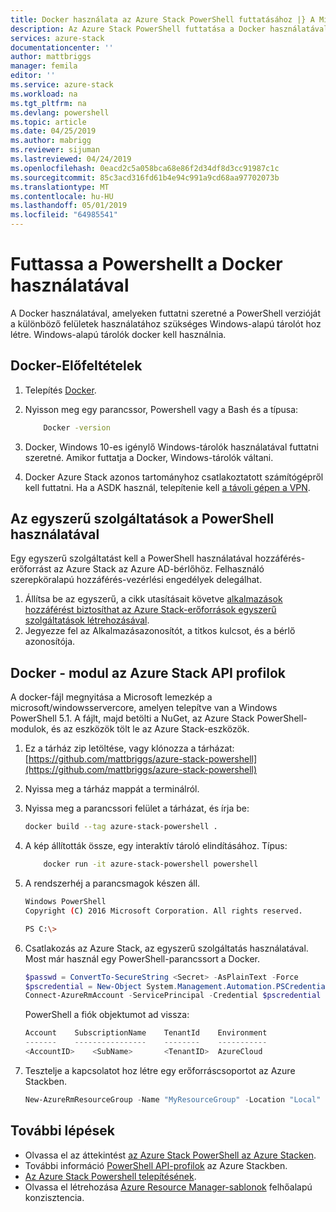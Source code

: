```yaml
---
title: Docker használata az Azure Stack PowerShell futtatásához |} A Microsoft Docs
description: Az Azure Stack PowerShell futtatása a Docker használatával
services: azure-stack
documentationcenter: ''
author: mattbriggs
manager: femila
editor: ''
ms.service: azure-stack
ms.workload: na
ms.tgt_pltfrm: na
ms.devlang: powershell
ms.topic: article
ms.date: 04/25/2019
ms.author: mabrigg
ms.reviewer: sijuman
ms.lastreviewed: 04/24/2019
ms.openlocfilehash: 0eacd2c5a058bca68e86f2d34df8d3cc91987c1c
ms.sourcegitcommit: 85c3acd316fd61b4e94c991a9cd68aa97702073b
ms.translationtype: MT
ms.contentlocale: hu-HU
ms.lasthandoff: 05/01/2019
ms.locfileid: "64985541"
---
```

# <a name="use-docker-to-run-powershell"></a>Futtassa a Powershellt a Docker használatával

A Docker használatával, amelyeken futtatni szeretné a PowerShell verzióját a különböző felületek használatához szükséges Windows-alapú tárolót hoz létre. Windows-alapú tárolók docker kell használnia.

## <a name="docker-prerequisites"></a>Docker-Előfeltételek

1. Telepítés [Docker](https://docs.docker.com/install/).
2. Nyisson meg egy parancssor, Powershell vagy a Bash és a típusa:

    ```bash
        Docker -version
    ```

3. Docker, Windows 10-es igénylő Windows-tárolók használatával futtatni szeretné. Amikor futtatja a Docker, Windows-tárolók váltani.

4. Docker Azure Stack azonos tartományhoz csatlakoztatott számítógépről kell futtatni. Ha a ASDK használ, telepítenie kell [a távoli gépen a VPN](azure-stack-connect-azure-stack.md#connect-to-azure-stack-with-vpn).

## <a name="service-principals-for-using-powershell"></a>Az egyszerű szolgáltatások a PowerShell használatával

Egy egyszerű szolgáltatást kell a PowerShell használatával hozzáférés-erőforrást az Azure Stack az Azure AD-bérlőhöz. Felhasználó szerepköralapú hozzáférés-vezérlési engedélyek delegálhat.

1. Állítsa be az egyszerű, a cikk utasításait követve [alkalmazások hozzáférést biztosíthat az Azure Stack-erőforrások egyszerű szolgáltatások létrehozásával](azure-stack-create-service-principals.md).
2. Jegyezze fel az Alkalmazásazonosítót, a titkos kulcsot, és a bérlő azonosítója.

## <a name="docker---azure-stack-api-profiles-module"></a>Docker - modul az Azure Stack API profilok

A docker-fájl megnyitása a Microsoft lemezkép a microsoft/windowsservercore, amelyen telepítve van a Windows PowerShell 5.1. A fájlt, majd betölti a NuGet, az Azure Stack PowerShell-modulok, és az eszközök tölt le az Azure Stack-eszközök.

1. Ez a tárház zip letöltése, vagy klónozza a tárházat:  
[https://github.com/mattbriggs/azure-stack-powershell](https://github.com/mattbriggs/azure-stack-powershell)

2. Nyissa meg a tárház mappát a terminálról.

3. Nyissa meg a parancssori felület a tárházat, és írja be:

    ```bash  
    docker build --tag azure-stack-powershell .
    ```

4. A kép állították össze, egy interaktív tároló elindításához. Típus:

    ```bash  
        docker run -it azure-stack-powershell powershell
    ```

5. A rendszerhéj a parancsmagok készen áll.

    ```bash
    Windows PowerShell
    Copyright (C) 2016 Microsoft Corporation. All rights reserved.

    PS C:\>
    ```

6. Csatlakozás az Azure Stack, az egyszerű szolgáltatás használatával. Most már használ egy PowerShell-parancssort a Docker. 

    ```Powershell
    $passwd = ConvertTo-SecureString <Secret> -AsPlainText -Force
    $pscredential = New-Object System.Management.Automation.PSCredential('<ApplicationID>', $passwd)
    Connect-AzureRmAccount -ServicePrincipal -Credential $pscredential -TenantId <TenantID>
    ```

   PowerShell a fiók objektumot ad vissza:

    ```PowerShell  
    Account    SubscriptionName    TenantId    Environment
    -------    ----------------    --------    -----------
    <AccountID>    <SubName>       <TenantID>  AzureCloud
    ```

7. Tesztelje a kapcsolatot hoz létre egy erőforráscsoportot az Azure Stackben.

    ```PowerShell  
    New-AzureRmResourceGroup -Name "MyResourceGroup" -Location "Local"
    ```

## <a name="next-steps"></a>További lépések

-  Olvassa el az áttekintést [az Azure Stack PowerShell az Azure Stacken](azure-stack-powershell-overview.md).
- További információ [PowerShell API-profilok](azure-stack-version-profiles.md) az Azure Stackben.
- [Az Azure Stack Powershell telepítésének](../operator/azure-stack-powershell-install.md).
- Olvassa el létrehozása [Azure Resource Manager-sablonok](azure-stack-develop-templates.md) felhőalapú konzisztencia.